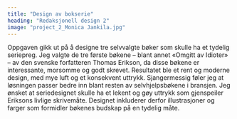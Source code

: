 ```yaml
---
title: "Design av bokserie"
heading: "Redaksjonell design 2"
image: "project_2_Monica Jankila.jpg"
---
```


Oppgaven gikk ut på å designe tre selvvalgte bøker som skulle ha et tydelig seriepreg. Jeg valgte de tre første bøkene – blant annet «Omgitt av Idioter» – av den svenske forfatteren Thomas Erikson, da disse bøkene er interessante, morsomme og godt skrevet. Resultatet ble et rent og moderne design, med mye luft og et konsekvent uttrykk. Sjangermessig føler jeg at løsningen passer bedre inn blant resten av selvhjelpsbøkene i bransjen. Jeg ønsket at seriedesignet skulle ha et lekent og gøy uttrykk som gjenspeiler Eriksons livlige skrivemåte. Designet inkluderer derfor illustrasjoner og farger som formidler bøkenes budskap på en tydelig måte.
